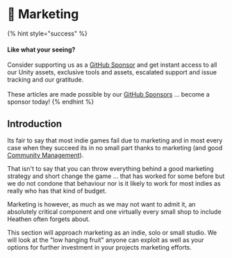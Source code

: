 # 📣 Marketing

{% hint style="success" %}
#### Like what your seeing?

Consider supporting us as a [GitHub Sponsor](../become-a-sponsor.md) and get instant access to all our Unity assets, exclusive tools and assets, escalated support and issue tracking and our gratitude.\
\
These articles are made possible by our [GitHub Sponsors](https://github.com/sponsors/heathen-engineering) ... become a sponsor today!
{% endhint %}

## Introduction

Its fair to say that most indie games fail due to marketing and in most every case when they succeed its in no small part thanks to marketing (and good [Community Management](../community.md)).&#x20;

That isn't to say that you can throw everything behind a good marketing strategy and short change the game ... that has worked for some before but we do not condone that behaviour nor is it likely to work for most indies as really who has that kind of budget.

Marketing is however, as much as we may not want to admit it, an absolutely critical component and one virtually every small shop to include Heathen often forgets about.&#x20;

This section will approach marketing as an indie, solo or small studio. We will look at the "low hanging fruit" anyone can exploit as well as your options for further investment in your projects marketing efforts.
